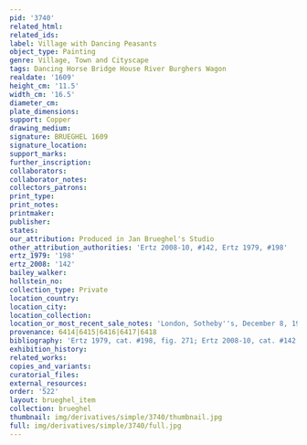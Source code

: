 ```yaml
---
pid: '3740'
related_html: 
related_ids: 
label: Village with Dancing Peasants
object_type: Painting
genre: Village, Town and Cityscape
tags: Dancing Horse Bridge House River Burghers Wagon
realdate: '1609'
height_cm: '11.5'
width_cm: '16.5'
diameter_cm: 
plate_dimensions: 
support: Copper
drawing_medium: 
signature: BRUEGHEL 1609
signature_location: 
support_marks: 
further_inscription: 
collaborators: 
collaborator_notes: 
collectors_patrons: 
print_type: 
print_notes: 
printmaker: 
publisher: 
states: 
our_attribution: Produced in Jan Brueghel's Studio
other_attribution_authorities: 'Ertz 2008-10, #142, Ertz 1979, #198'
ertz_1979: '198'
ertz_2008: '142'
bailey_walker: 
hollstein_no: 
collection_type: Private
location_country: 
location_city: 
location_collection: 
location_or_most_recent_sale_notes: 'London, Sotheby''s, December 8, 1971, #12'
provenance: 6414|6415|6416|6417|6418
bibliography: 'Ertz 1979, cat. #198, fig. 271; Ertz 2008-10, cat. #142'
exhibition_history: 
related_works: 
copies_and_variants: 
curatorial_files: 
external_resources: 
order: '522'
layout: brueghel_item
collection: brueghel
thumbnail: img/derivatives/simple/3740/thumbnail.jpg
full: img/derivatives/simple/3740/full.jpg
---
```

